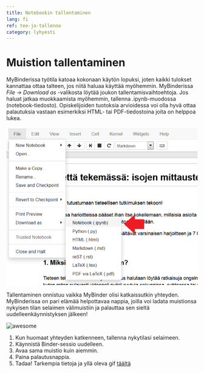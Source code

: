 ```yaml
---
title: Notebookin tallentaminen
lang: fi
ref: tee-ja-tallenna
category: lyhyesti
---
```


# Muistion tallentaminen

MyBinderissa työtila katoaa kokonaan käytön lopuksi, joten kaikki tulokset kannattaa ottaa talteen, jos niitä haluaa käyttää myöhemmin. MyBinderissa *File -> Download as* -valikosta löytää joukon tallentamisvaihtoehtoja. Jos haluat jatkaa muokkaamista myöhemmin, tallenna .ipynb-muodossa (notebook-tiedosto). Opiskelijoiden tuotoksia arvioidessa voi olla hyvä ottaa palautuksia vastaan esimerkiksi HTML- tai PDF-tiedostoina joita on helppoa lukea. 

![save](../assets/img/save.png)

Tallentaminen onnistuu vaikka MyBinder olisi katkaissutkin yhteyden. MyBinderissa on pari elämää helpottavaa nappia, joilla voi ladata muistionsa nykyisen tilan selaimen välimuistiin ja palauttaa sen sieltä uudelleenkäynnistyksen jälkeen! 

![awesome](https://aws1.discourse-cdn.com/standard11/uploads/jupyter/optimized/2X/6/627f2f5ef76eaf67ff4e4c6bb5d89dd8c43cebc3_2_760x562.gif)

1. Kun huomaat yhteyden katkenneen, tallenna nykytilasi selaimeen.
1. Käynnistä Binder-sessio uudelleen.
1. Avaa sama muistio kuin aiemmin.
1. Paina palautusnappia.
1. Tadaa! Tarkempia tietoja ja yllä oleva gif [täältä](https://discourse.jupyter.org/t/getting-your-notebook-after-your-binder-has-stopped/3268)
